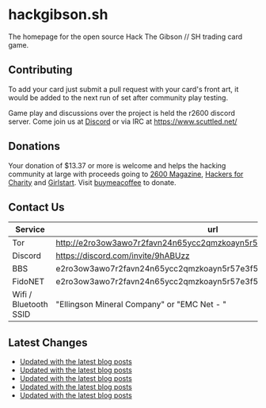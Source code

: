 # hackgibson.sh
The homepage for the open source Hack The Gibson // SH trading card game.


## Contributing

To add your card just submit a pull request with your card's front art, it would be added to the next run of set after community play testing.

Game play and discussions over the project is held the r2600 discord server. Come join us at [Discord](https://discord.com/invite/9hABUzz) or via IRC at https://www.scuttled.net/


## Donations

Your donation of $13.37 or more is welcome and helps the hacking community at large with proceeds going to [2600 Magazine](https://2600.com/), [Hackers for Charity](https://hackersforcharity.org) and [Girlstart](https://girlstart.org).  Visit [buymeacoffee](https://www.buymeacoffee.com/hackgibson.sh) to donate.


## Contact Us

Service | url
-|-
Tor | http://e2ro3ow3awo7r2favn24n65ycc2qmzkoayn5r57e3f56nvjwdcgg32ad.onion
Discord | https://discord.com/invite/9hABUzz
BBS | e2ro3ow3awo7r2favn24n65ycc2qmzkoayn5r57e3f56nvjwdcgg32ad.onion:23
FidoNET | e2ro3ow3awo7r2favn24n65ycc2qmzkoayn5r57e3f56nvjwdcgg32ad.onion:24554
Wifi / Bluetooth SSID | "Ellingson Mineral Company" or "EMC Net - <fidonet address>"

## Latest Changes
<!-- BLOG-POST-LIST:START -->
- [Updated with the latest blog posts](https://github.com/DFW2600/hackgibson.sh/commit/5450d219d6737ebffd3b4b315b3b2c0e810c79c4)
- [Updated with the latest blog posts](https://github.com/DFW2600/hackgibson.sh/commit/a434a0c7e4a74efef98696dc8aa0e6f15bbe11f5)
- [Updated with the latest blog posts](https://github.com/DFW2600/hackgibson.sh/commit/c7ad7f88dcddf443cf293bfb9994704371bd9311)
- [Updated with the latest blog posts](https://github.com/DFW2600/hackgibson.sh/commit/110fe07d0309c80bc4897f11779ad18982009d82)
- [Updated with the latest blog posts](https://github.com/DFW2600/hackgibson.sh/commit/f0ecd91aaa4b48c34173fd14504ac964868efa70)
<!-- BLOG-POST-LIST:END -->
